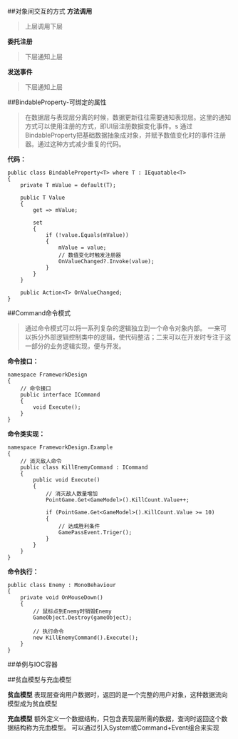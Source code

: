 ##对象间交互的方式
**方法调用**
>上层调用下层

**委托注册**
>下层通知上层

**发送事件**
>下层通知上层

##BindableProperty-可绑定的属性

>在数据层与表现层分离的时候，数据更新往往需要通知表现层。这里的通知方式可以使用注册的方式，即UI层注册数据变化事件。s
通过BindableProperty把基础数据抽象成对象，并赋予数值变化时的事件注册器。通过这种方式减少重复的代码。

**代码：**
```
public class BindableProperty<T> where T : IEquatable<T>
{
    private T mValue = default(T);

    public T Value
    {
        get => mValue;

        set
        {
            if (!value.Equals(mValue))
            {
                mValue = value;
                // 数值变化时触发注册器
                OnValueChanged?.Invoke(value);
            }
        }
    }

    public Action<T> OnValueChanged;
}
```

##Command命令模式

>通过命令模式可以将一系列复杂的逻辑独立到一个命令对象内部。
一来可以拆分外部逻辑控制类中的逻辑，使代码整洁；二来可以在开发时专注于这一部分的业务逻辑实现，便与开发。

**命令接口：**
```
namespace FrameworkDesign
{
    // 命令接口
    public interface ICommand
    {
        void Execute();
    }
}
```
**命令类实现：**
```
namespace FrameworkDesign.Example
{
    // 消灭敌人命令
    public class KillEnemyCommand : ICommand
    {
        public void Execute()
        {
            // 消灭敌人数量增加
            PointGame.Get<GameModel>().KillCount.Value++;

            if (PointGame.Get<GameModel>().KillCount.Value >= 10)
            {
                // 达成胜利条件
                GamePassEvent.Triger();
            }
        }
    }
}
```
**命令执行：**
```
public class Enemy : MonoBehaviour
{
    private void OnMouseDown()
    {
        // 鼠标点到Enemy时销毁Enemy
        GameObject.Destroy(gameObject);

        // 执行命令
        new KillEnemyCommand().Execute();
    }
}
```
##单例与IOC容器

##贫血模型与充血模型

**贫血模型** 表现层查询用户数据时，返回的是一个完整的用户对象，这种数据流向模型成为贫血模型

**充血模型** 额外定义一个数据结构，只包含表现层所需的数据，查询时返回这个数据结构称为充血模型。
可以通过引入System或Command+Event组合来实现